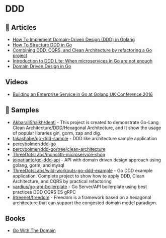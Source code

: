 # DDD

## 📕 Articles
- [How To Implement Domain-Driven Design (DDD) in Golang](https://programmingpercy.tech/blog/how-to-domain-driven-design-ddd-golang/)
- [How To Structure DDD in Go](https://programmingpercy.tech/blog/how-to-structure-ddd-in-go/)
- [Combining DDD, CQRS, and Clean Architecture by refactoring a Go project](https://threedots.tech/post/ddd-cqrs-clean-architecture-combined/)
- [Introduction to DDD Lite: When microservices in Go are not enough](https://threedots.tech/post/ddd-lite-in-go-introduction/)
- [Domain Driven Design in Go](https://www.citerus.se/go-ddd/)

## Videos
- [Building an Enterprise Service in Go at Golang UK Conference 2016](https://www.youtube.com/watch?v=twcDf_Y2gXY)
## 🚀 Samples
- [AkbaraliShaikh/denti](https://github.com/AkbaraliShaikh/denti) - This project is created to demonstrate Go-Lang Clean Architecture/DDD/Hexagonal Architecture, and It show the usage of popular libraries gin, gorm, zap and dig.
- [takashabe/go-ddd-sample](https://github.com/takashabe/go-ddd-sample) - DDD like architecture sample application
- [percybolmer/ddd-go](https://github.com/percybolmer/ddd-go)
- [percybolmer/ddd-go/tree/clean-architecture](https://github.com/percybolmer/ddd-go/tree/clean-architecture)
- [ThreeDotsLabs/monolith-microservice-shop](https://github.com/ThreeDotsLabs/monolith-microservice-shop)
- [jojoarianto/go-ddd-api](https://github.com/jojoarianto/go-ddd-api) - API with domain driven design approach using golang, gorm, and mysql
- [ThreeDotsLabs/wild-workouts-go-ddd-example](https://github.com/ThreeDotsLabs/wild-workouts-go-ddd-example) - Go DDD example application. Complete project to show how to apply DDD, Clean Architecture, and CQRS by practical refactoring
- [vardius/go-api-boilerplate](https://github.com/vardius/go-api-boilerplate) - Go Server/API boilerplate using best practices DDD CQRS ES gRPC
- [8treenet/freedom](https://github.com/8treenet/freedom) - Freedom is a framework based on a hexagonal architecture that can support the congested domain model paradigm. 
## Books
- [Go With The Domain](https://threedots.tech/go-with-the-domain)